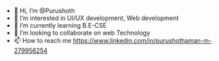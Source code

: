 - 👋 Hi, I’m @Purushoth
- 👀 I’m interested in UI/UX development, Web development
- 🌱 I’m currently learning B.E-CSE
- 💞️ I’m looking to collaborate on web Technology
- 📫 How to reach me https://www.linkedin.com/in/purushothaman-m-279956254

<!---
Purushoth30/Purushoth30 is a ✨ special ✨ repository because its `README.md` (this file) appears on your GitHub profile.
You can click the Preview link to take a look at your changes.
--->
